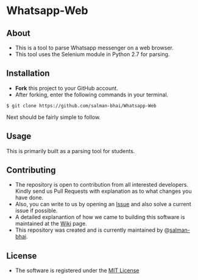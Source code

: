 # Whatsapp-Web

## About
- This is a tool to parse Whatsapp messenger on a web browser.
- This tool uses the Selenium module in Python 2.7 for parsing. 

## Installation
- **Fork** this project to your GitHub account.
- After forking, enter the following commands in your terminal.

```
$ git clone https://github.com/salman-bhai/Whatsapp-Web
```

Next should be fairly simple to follow.

## Usage
This is primarily built as a parsing tool for students.

## Contributing
- The repository is open to contribution from all interested developers. Kindly send us Pull Requests with explanation as to what changes you have done.
- Also, you can write to us by opening an [Issue](https://github.com/salman-bhai/Whatsapp-Web/issues) and also solve a current issue if possible.
- A detailed explanantion of how we came to building this software is maintained at the [Wiki](https://github.com/salman-bhai/Whatsapp-Web/wiki) page.
- This repository was created and is currently maintained by @[salman-bhai](https://github.com/salman-bhai).

## License
- The software is registered under the [MIT License](https://github.com/salman-bhai/Whatsapp-Web/blob/master/LICENSE)